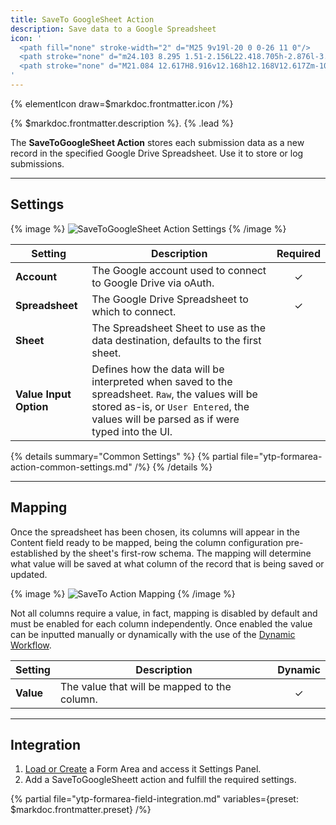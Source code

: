 ```yaml
---
title: SaveTo GoogleSheet Action
description: Save data to a Google Spreadsheet
icon: '
  <path fill="none" stroke-width="2" d="M25 9v19l-20 0 0-26 11 0"/>
  <path stroke="none" d="m24.103 8.295 1.51-2.156L22.418.705h-2.876l-3.194 5.434 1.51 2.156h6.245Zm-.282-.542h-5.406l.828-1.355h5.527l-.949 1.355Zm-1.404-1.897h-2.843l1.407-2.306 1.436 2.306Zm2.4 0h-1.761l-2.87-4.609h1.922l2.709 4.609ZM19.704 1.5l.956 1.535-2.712 4.444-.956-1.365L19.704 1.5Z"/>
  <path stroke="none" d="M21.084 12.617H8.916v12.168h12.168V12.617Zm-10.43 5.215h3.477v1.738h-3.477v-1.738Zm5.215 0h3.477v1.738h-3.477v-1.738Zm3.477-1.738h-3.477v-1.739h3.477v1.739Zm-5.215-1.739v1.739h-3.477v-1.739h3.477Zm-3.477 6.953h3.477v1.739h-3.477v-1.739Zm5.215 1.739v-1.739h3.477v1.739h-3.477Z"/>
'
---
```


{% elementIcon draw=$markdoc.frontmatter.icon /%}

{% $markdoc.frontmatter.description %}. {% .lead %}

The **SaveToGoogleSheet Action** stores each submission data as a new record in the specified Google Drive Spreadsheet. Use it to store or log submissions.

---

## Settings

{% image %}
![SaveToGoogleSheet Action Settings](/assets/ytp/forms/action-savetogsheet-settings.webp)
{% /image %}

| Setting | Description | Required |
| ------- | ----------- | :------: |
| **Account** | The Google account used to connect to Google Drive via oAuth. | &#x2713; |
| **Spreadsheet** | The Google Drive Spreadsheet to which to connect. | &#x2713; |
| **Sheet** | The Spreadsheet Sheet to use as the data destination, defaults to the first sheet. |
| **Value Input Option** | Defines how the data will be interpreted when saved to the spreadsheet. `Raw`, the values will be stored as-is, or `User Entered`, the values will be parsed as if were typed into the UI. |

{% details summary="Common Settings" %}
    {% partial file="ytp-formarea-action-common-settings.md" /%}
{% /details %}

---

## Mapping

Once the spreadsheet has been chosen, its columns will appear in the Content field ready to be mapped, being the column configuration pre-established by the sheet's first-row schema. The mapping will determine what value will be saved at what column of the record that is being saved or updated.

{% image %}
![SaveTo Action Mapping](/assets/ytp/forms/action-saveto-mapping.webp)
{% /image %}

Not all columns require a value, in fact, mapping is disabled by default and must be enabled for each column independently. Once enabled the value can be inputted manually or dynamically with the use of the [Dynamic Workflow](../dynamic).

| Setting | Description | Dynamic |
| ------- | ----------- | :-----: |
| **Value** | The value that will be mapped to the column. | &#x2713; |

---

## Integration

1. [Load or Create](../integration) a Form Area and access it Settings Panel.
1. Add a SaveToGoogleSheett action and fulfill the required settings.

{% partial file="ytp-formarea-field-integration.md" variables={preset: $markdoc.frontmatter.preset} /%}
